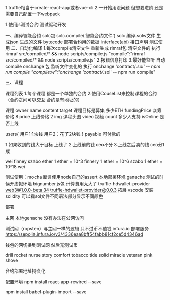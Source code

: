 1.truffle相当于create-react-app或者vue-cli
2.一开始用没问题 但想要进阶 还是需要自己配置一下webpack

1.使用js测试合约 测试驱动开发




一、编译智能合约
solc包
solc.compile('智能合约文件')
solc 编译.solw文件 生成json 
   生成的文件 bytecode  部署合约用的数据
             interface(abi) 接口声明 测试使用
 二、自动化编译
1.每次compile清空文件 重新生成
 rimraf包 清空文件的   执行 rimraf src/compiled/* && node scripts/compile.js
"compile":"rimraf src/compiled/* && node scripts/compile.js"
2.报错信息打印
3.最好能监听 自动compile
onchange 包 监听文件变化的  执行 onchange 'contract/*.sol' -- npm run compile
"compile:w":"onchange 'contract/*.sol' -- npm run compile"

三、课程

课程列表
   1.每个课程 都是一个单独的合约
   2.使用CouseList来控制课程的合约（合约之间可以交互  合约是有地址的）

课程
  owner 
  name
  content
  target 课程目标是募集 多少ETH
  fundingPrice 众筹价格 8
  price 上线价格 2
  img 课程头图
  video 视频
  count 多少人支持
  isOnline 是否上线

  users{
   用户1:1块钱
   用户2：花了2块钱
  }
  payable 可付款的

  1.如果收到的钱大于目标 上线了
  2.上线前的钱 ceo不分
  3.上线之后卖的钱 ceo分1成

  wei finney szabo ether
  1 ether = 10^3 finnery
  1 ether = 10^6 szabo
  1 ether = 10^18 wei



  
测试使用：mocha
断言使用node自己的assert
本地部署环境 ganache 测试的时候开虚拟环境
bignumber.js包  计算费用太大了 
truffle-hdwallet-provider
web3@1.0.0-beta.34 truffle-hdwallet-provider@0.0.3
拓展
vscode 安装solidity  可以看sol文件不同语法部分显示不同颜色

部署
 
  主网
  本地genache 没有办法在公网访问

  测试网（ropsten）与主网一样的逻辑 只不过币不值钱
  infura.io 部署服务
https://sepolia.infura.io/v3/4336eaa8bff54fabb81cf2ce5d4346ad

 钱包的网切换到测试网  然后充测试币

drill rocket nurse story comfort tobacco tide solid miracle veteran pink shove

合约部署地址持久化

配置环境
npm install react-app-rewired --save

npm install babel-plugin-import --save